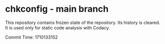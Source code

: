 # chkconfig - main branch

This repository contains frozen state of the repository.
Its history is cleared. It is used only for static code
analysis with Codacy.

Commit Time: 1710133152